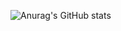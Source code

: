 <!-- <img src="https://img.shields.io/badge/뱃지레이블-배경색?style=뱃지모양&logo=로고&logoColor=로고색상"/></a> -->
![Anurag's GitHub stats](https://github-readme-stats.vercel.app/api?username=mayakpari&show_icons=true&theme=radical)
